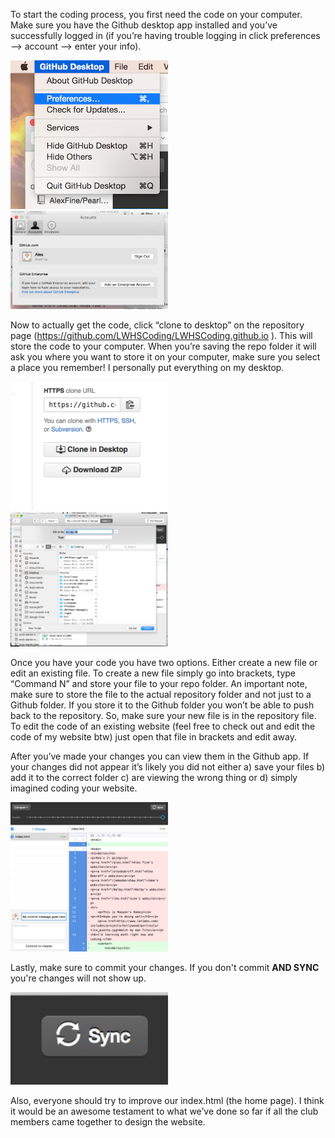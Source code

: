 <p>To start the coding process, you first need the code on your computer. Make sure you have the Github desktop app installed and you’ve successfully logged in (if you’re having trouble logging in click preferences —> account —> enter your info). </p>
<img src="images/gitpreferences.png" style="width:50%;">

<img src="images/account.png" style="width:50%;">




<p>Now to actually get the code, click “clone to desktop” on the repository page (<a href="https://github.com/LWHSCoding/LWHSCoding.github.io">https://github.com/LWHSCoding/LWHSCoding.github.io</a> ). This will store the code to your computer. When you’re saving the repo folder it will ask you where you want to store it on your computer, make sure you select a place you remember! I personally put everything on my desktop. </p>
<img src="images/clone.png" style="width:50%;">
<img src="images/todesktop.png" style="width:50%;">

<p>Once you have your code you have two options. Either create a new file or edit an existing file. To create a new file simply go into brackets, type “Command N” and store your file to your repo folder. An important note, make sure to store the file to the actual repository folder and not just to a Github folder. If you store it to the Github folder you won’t be able to push back to the repository. So, make sure your new file is in the repository file. To edit the code of an existing website (feel free to check out and edit the code of my website btw) just open that file in brackets and edit away. </p>

<p>After you’ve made your changes you can view them in the Github app. If your changes did not appear it’s likely you did not either a) save your files b) add it to the correct folder c) are viewing the wrong thing or d) simply imagined coding your website. </p>
<img src="images/gitscreen.png" style="width:50%;">

<p>Lastly, make sure to commit your changes. If you don't commit <b>AND SYNC </b> you're changes will not show up.</p> 
<img src="images/sync.png" style="width:50%;">

<p>Also, everyone should try to improve our index.html (the home page). I think it would be an awesome testament to what we’ve done so far if all the club members came together to design the website. </p>
